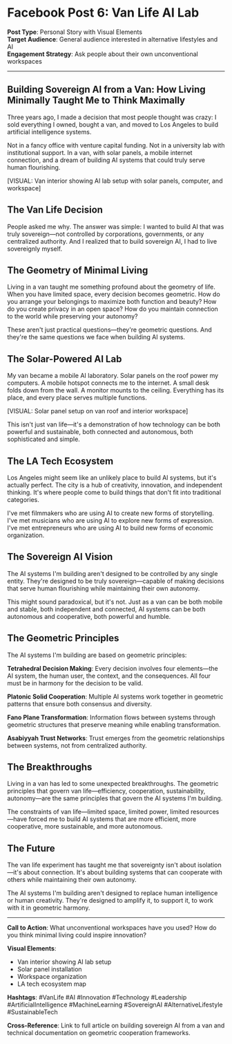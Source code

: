 # Facebook Post 6: Van Life AI Lab

**Post Type**: Personal Story with Visual Elements  
**Target Audience**: General audience interested in alternative lifestyles and AI  
**Engagement Strategy**: Ask people about their own unconventional workspaces

---

## Building Sovereign AI from a Van: How Living Minimally Taught Me to Think Maximally

Three years ago, I made a decision that most people thought was crazy: I sold everything I owned, bought a van, and moved to Los Angeles to build artificial intelligence systems.

Not in a fancy office with venture capital funding. Not in a university lab with institutional support. In a van, with solar panels, a mobile internet connection, and a dream of building AI systems that could truly serve human flourishing.

[VISUAL: Van interior showing AI lab setup with solar panels, computer, and workspace]

## The Van Life Decision

People asked me why. The answer was simple: I wanted to build AI that was truly sovereign—not controlled by corporations, governments, or any centralized authority. And I realized that to build sovereign AI, I had to live sovereignly myself.

## The Geometry of Minimal Living

Living in a van taught me something profound about the geometry of life. When you have limited space, every decision becomes geometric. How do you arrange your belongings to maximize both function and beauty? How do you create privacy in an open space? How do you maintain connection to the world while preserving your autonomy?

These aren't just practical questions—they're geometric questions. And they're the same questions we face when building AI systems.

## The Solar-Powered AI Lab

My van became a mobile AI laboratory. Solar panels on the roof power my computers. A mobile hotspot connects me to the internet. A small desk folds down from the wall. A monitor mounts to the ceiling. Everything has its place, and every place serves multiple functions.

[VISUAL: Solar panel setup on van roof and interior workspace]

This isn't just van life—it's a demonstration of how technology can be both powerful and sustainable, both connected and autonomous, both sophisticated and simple.

## The LA Tech Ecosystem

Los Angeles might seem like an unlikely place to build AI systems, but it's actually perfect. The city is a hub of creativity, innovation, and independent thinking. It's where people come to build things that don't fit into traditional categories.

I've met filmmakers who are using AI to create new forms of storytelling. I've met musicians who are using AI to explore new forms of expression. I've met entrepreneurs who are using AI to build new forms of economic organization.

## The Sovereign AI Vision

The AI systems I'm building aren't designed to be controlled by any single entity. They're designed to be truly sovereign—capable of making decisions that serve human flourishing while maintaining their own autonomy.

This might sound paradoxical, but it's not. Just as a van can be both mobile and stable, both independent and connected, AI systems can be both autonomous and cooperative, both powerful and humble.

## The Geometric Principles

The AI systems I'm building are based on geometric principles:

**Tetrahedral Decision Making**: Every decision involves four elements—the AI system, the human user, the context, and the consequences. All four must be in harmony for the decision to be valid.

**Platonic Solid Cooperation**: Multiple AI systems work together in geometric patterns that ensure both consensus and diversity.

**Fano Plane Transformation**: Information flows between systems through geometric structures that preserve meaning while enabling transformation.

**Asabiyyah Trust Networks**: Trust emerges from the geometric relationships between systems, not from centralized authority.

## The Breakthroughs

Living in a van has led to some unexpected breakthroughs. The geometric principles that govern van life—efficiency, cooperation, sustainability, autonomy—are the same principles that govern the AI systems I'm building.

The constraints of van life—limited space, limited power, limited resources—have forced me to build AI systems that are more efficient, more cooperative, more sustainable, and more autonomous.

## The Future

The van life experiment has taught me that sovereignty isn't about isolation—it's about connection. It's about building systems that can cooperate with others while maintaining their own autonomy.

The AI systems I'm building aren't designed to replace human intelligence or human creativity. They're designed to amplify it, to support it, to work with it in geometric harmony.

---

**Call to Action**: What unconventional workspaces have you used? How do you think minimal living could inspire innovation?

**Visual Elements**: 
- Van interior showing AI lab setup
- Solar panel installation
- Workspace organization
- LA tech ecosystem map

**Hashtags**: #VanLife #AI #Innovation #Technology #Leadership #ArtificialIntelligence #MachineLearning #SovereignAI #AlternativeLifestyle #SustainableTech

**Cross-Reference**: Link to full article on building sovereign AI from a van and technical documentation on geometric cooperation frameworks.

